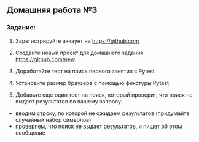 ## Домашняя работа №3

### Задание:

1. Зарегистрируйте аккаунт на https://github.com

2. Создайте новый проект для домашнего задания https://github.com/new 

3. Доработайте тест на поиск первого занятия с Pytest

4. Установите размер браузера с помощью фикстуры Pytest

5. Добавьте еще один тест на поиск, который проверит, что поиск не выдает результатов по вашему запросу:

- вводим строку, по которой не ожидаем результатов (придумайте случайный набор символов)
- проверяем, что поиск не выдает результатов, и пишет об этом сообщение

